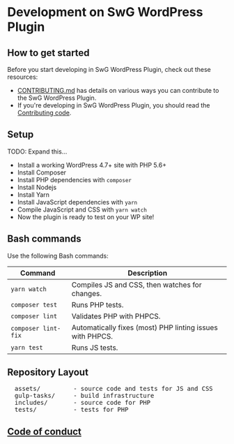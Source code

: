 <!---
Copyright 2018 The Subscribe with Google Authors. All Rights Reserved.

Licensed under the Apache License, Version 2.0 (the "License");
you may not use this file except in compliance with the License.
You may obtain a copy of the License at

      http://www.apache.org/licenses/LICENSE-2.0

Unless required by applicable law or agreed to in writing, software
distributed under the License is distributed on an "AS-IS" BASIS,
WITHOUT WARRANTIES OR CONDITIONS OF ANY KIND, either express or implied.
See the License for the specific language governing permissions and
limitations under the License.
-->

# Development on SwG WordPress Plugin

## How to get started

Before you start developing in SwG WordPress Plugin, check out these resources:
* [CONTRIBUTING.md](./CONTRIBUTING.md) has details on various ways you can contribute to the SwG WordPress Plugin.
* If you're developing in SwG WordPress Plugin, you should read the [Contributing code](./CONTRIBUTING.md#contributing-code).

## Setup

TODO: Expand this...
- Install a working WordPress 4.7+ site with PHP 5.6+
- Install Composer
- Install PHP dependencies with `composer`
- Install Nodejs
- Install Yarn
- Install JavaScript dependencies with `yarn`
- Compile JavaScript and CSS with `yarn watch`
- Now the plugin is ready to test on your WP site!

## Bash commands

Use the following Bash commands:

| Command                                                                 | Description                                                           |
| ----------------------------------------------------------------------- | --------------------------------------------------------------------- |
| `yarn watch`                                                       | Compiles JS and CSS, then watches for changes.                      |
| `composer test`                                                       | Runs PHP tests.                      |
| `composer lint`                                                             | Validates PHP with PHPCS.                              |
| `composer lint-fix`                                                     | Automatically fixes (most) PHP linting issues with PHPCS.|
| `yarn test`                                                       | Runs JS tests.                      |

## Repository Layout
<pre>
  assets/         - source code and tests for JS and CSS
  gulp-tasks/     - build infrastructure
  includes/       - source code for PHP
  tests/          - tests for PHP
</pre>

## [Code of conduct](./CODE_OF_CONDUCT.md)
